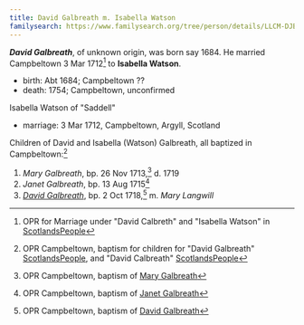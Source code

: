 ```yaml
---
title: David Galbreath m. Isabella Watson
familysearch: https://www.familysearch.org/tree/person/details/LLCM-DJB
---
```

***David Galbreath***, of unknown origin, was born say 1684.  He married Campbeltown 3 Mar 1712[^marriage] to **Isabella Watson**.

- birth: Abt 1684; Campbeltown ??
- death: 1754; Campbeltown, unconfirmed

Isabella Watson of "Saddell" 

- marriage: 3 Mar 1712, Campbeltown, Argyll, Scotland

Children of David and Isabella (Watson) Galbreath, all baptized in Campbeltown:[^children]

1. *Mary Galbreath*, bp. 26 Nov 1713,[^birth-mary] d. 1719
2. *Janet Galbreath*, bp. 13 Aug 1715[^birth-janet]
3. *[David Galbreath](galbreath-david-1718.md)*, bp. 2 Oct 1718,[^birth-david] m. *Mary Langwill*

[^marriage]: OPR for Marriage under "David Calbreth" and "Isabella Watson" in [ScotlandsPeople](https://www.scotlandspeople.gov.uk/record-results?search_type=people&event=M&record_type%5B0%5D=opr_marriages&church_type=Old%20Parish%20Registers&dl_cat=church&dl_rec=church-banns-marriages&surname=calbreath&surname_so=soundex&forename_so=starts&sex=M&spouse_name=watson&spouse_name_so=syn&from_year=1712&to_year=1712&county=ARGYLL&record=Church%20of%20Scotland%20%28old%20parish%20registers%29%20Roman%20Catholic%20Church%20Other%20churches&rd_real_name%5B0%5D=CAMPBELTOWN%20%28LANDWARD%29%20OR%20CAMPBELTOWN%20%28BURGH%29%20OR%20CAMPBELTOWN&rd_display_name%5B0%5D=CAMPBELTOWN%20%28LANDWARD%29%7CCAMPBELTOWN%20%28BURGH%29%7CCAMPBELTOWN_CAMPBELTOWN&rd_label%5B0%5D=CAMPBELTOWN&rd_name%5B0%5D=CAMPBELTOWN%20%2ALANDWARD%2A%20OR%20CAMPBELTOWN%20%2ABURGH%2A%20OR%20CAMPBELTOWN)

[^children]: OPR Campbeltown, baptism for children for "David Galbreath" [ScotlandsPeople](https://www.scotlandspeople.gov.uk/record-results?search_type=people&event=%28B%20OR%20C%20OR%20S%29&record_type%5B0%5D=opr_births&church_type=Old%20Parish%20Registers&dl_cat=church&dl_rec=church-births-baptisms&surname=Galbreath&surname_so=exact&forename_so=starts&from_year=1710&to_year=1720&parent_names=galbreath&parent_names_so=exact&parent_name_two=watson&parent_name_two_so=exact&county=ARGYLL&record=Church%20of%20Scotland%20%28old%20parish%20registers%29%20Roman%20Catholic%20Church%20Other%20churches&sort=asc&order=Date&field=year), and "David Calbreath" [ScotlandsPeople](https://www.scotlandspeople.gov.uk/record-results?search_type=people&event=%28B%20OR%20C%20OR%20S%29&record_type%5B0%5D=opr_births&church_type=Old%20Parish%20Registers&dl_cat=church&dl_rec=church-births-baptisms&surname=calbreath&surname_so=soundex&forename_so=starts&from_year=1710&to_year=1722&parent_names_so=exact&parent_name_two=watson&parent_name_two_so=exact&county=ARGYLL&record=Church%20of%20Scotland%20%28old%20parish%20registers%29%20Roman%20Catholic%20Church%20Other%20churches)

[^birth-mary]: OPR Campbeltown, baptism of [Mary Galbreath](/sources/opr-campbeltown-births.md#1713-11-26-mary-galbreath)

[^birth-janet]: OPR Campbeltown, baptism of [Janet Galbreath](/sources/opr-campbeltown-births.md#1715-08-13-janet-galbreath)

[^birth-david]: OPR Campbeltown, baptism of [David Galbreath](/sources/opr-campbeltown-births.md#1718-10-02-david-galbreath)
